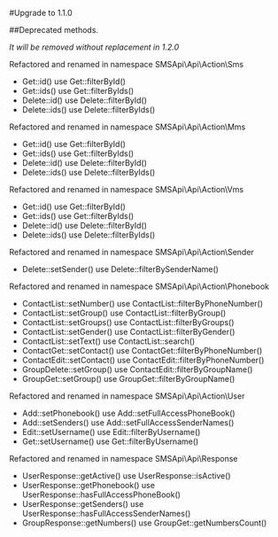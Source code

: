 #Upgrade to 1.1.0

##Deprecated methods.

*It will be removed without replacement in 1.2.0*

Refactored and renamed in namespace SMSApi\Api\Action\Sms

- Get::id() use Get::filterById()
- Get::ids() use Get::filterByIds()
- Delete::id() use Delete::filterById()
- Delete::ids() use Delete::filterByIds()

Refactored and renamed in namespace SMSApi\Api\Action\Mms

- Get::id() use Get::filterById()
- Get::ids() use Get::filterByIds()
- Delete::id() use Delete::filterById()
- Delete::ids() use Delete::filterByIds()

Refactored and renamed in namespace SMSApi\Api\Action\Vms

- Get::id() use Get::filterById()
- Get::ids() use Get::filterByIds()
- Delete::id() use Delete::filterById()
- Delete::ids() use Delete::filterByIds()

Refactored and renamed in namespace SMSApi\Api\Action\Sender

- Delete::setSender() use Delete::filterBySenderName()

Refactored and renamed in namespace SMSApi\Api\Action\Phonebook

- ContactList::setNumber() use ContactList::filterByPhoneNumber()
- ContactList::setGroup() use ContactList::filterByGroup()
- ContactList::setGroups() use ContactList::filterByGroups()
- ContactList::setGender() use ContactList::filterByGender()
- ContactList::setText() use ContactList::search()
- ContactGet::setContact() use ContactGet::filterByPhoneNumber()
- ContactEdit::setContact() use ContactEdit::filterByPhoneNumber()
- GroupDelete::setGroup() use ContactEdit::filterByGroupName()
- GroupGet::setGroup() use GroupGet::filterByGroupName()

Refactored and renamed in namespace SMSApi\Api\Action\User

- Add::setPhonebook() use Add::setFullAccessPhoneBook()
- Add::setSenders() use Add::setFullAccessSenderNames()
- Edit::setUsername() use Edit::filterByUsername()
- Get::setUsername() use Get::filterByUsername()


Refactored and renamed in namespace SMSApi\Api\Response

- UserResponse::getActive() use UserResponse::isActive()
- UserResponse::getPhonebook() use UserResponse::hasFullAccessPhoneBook()
- UserResponse::getSenders() use UserResponse::hasFullAccessSenderNames()
- GroupResponse::getNumbers() use GroupGet::getNumbersCount()
